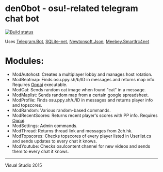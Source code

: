 den0bot - osu!-related telegram chat bot
==============
[![Build status](https://ci.appveyor.com/api/projects/status/113qhc1dsm4q5c3p?svg=true)](https://ci.appveyor.com/project/stanriders/den0bot)

Uses [Telegram.Bot](https://github.com/TelegramBots/telegram.bot), [SQLite-net](https://github.com/praeclarum/sqlite-net), [Newtonsoft.Json](https://www.newtonsoft.com/json), [Meebey.SmartIrc4net](http://www.meebey.net/projects/smartirc4net/)

# Modules: 
 * ModAutohost: Creates a multiplayer lobby and manages host rotation.
 * ModBeatmap: Finds osu.ppy.sh/b/ID in messages and returns map info. Requires [Oppai](https://github.com/Francesco149/oppai) executable.
 * ModCat: Sends random cat image when found "cat" in a message.
 * ModMaplist: Sends random map from a certain google spreadsheet.
 * ModProfile: Finds osu.ppy.sh/u/ID in messages and returns player info and topscores.
 * ModRandom: Various random-based commands.
 * ModRecentScores: Returns recent player's scores with PP info. Requires [Oppai](https://github.com/Francesco149/oppai).
 * ModSettings: Admin commands.
 * ModThread: Returns thread link and messages from 2ch.hk.
 * ModTopscores: Checks topscores of every player listed in Userlist.cs and sends updates to every chat it knows.
 * ModYoutube: Checks osu!content channel for new videos and sends them to every chat it knows.
 
---
Visual Studio 2015